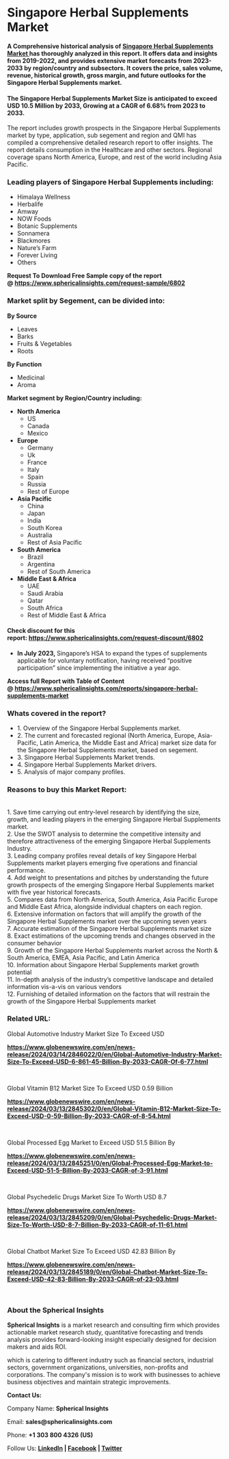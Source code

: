 <h1 class="news-post-title">Singapore Herbal Supplements Market</h1>
<p><strong>A Comprehensive historical analysis of&nbsp;<a href="https://www.sphericalinsights.com/reports/singapore-herbal-supplements-market" target="_blank" rel="noreferrer noopener">Singapore Herbal Supplements Market&nbsp;</a>has thoroughly analyzed in this report. It offers data and insights from 2019-2022, and provides extensive market forecasts from 2023-2033 by region/country and subsectors. It covers the price, sales volume, revenue, historical growth, gross margin, and future outlooks for the Singapore Herbal Supplements market.</strong></p>
<h4><strong>The Singapore Herbal Supplements Market Size is anticipated to exceed USD 10.5 Million by 2033, Growing at a CAGR of 6.68% from 2023 to 2033.</strong></h4>
<p>The report includes growth prospects in the Singapore Herbal Supplements market by type, application, sub segement and region and QMI has compiled a comprehensive detailed research report to offer insights. The report details consumption in the Healthcare and other sectors. Regional coverage spans North America, Europe, and rest of the world including Asia Pacific.</p>
<h3><strong>Leading players of Singapore Herbal Supplements including:</strong></h3>
<ul>
<li>Himalaya Wellness</li>
<li>Herbalife</li>
<li>Amway</li>
<li>NOW Foods</li>
<li>Botanic Supplements</li>
<li>Sonnamera</li>
<li>Blackmores</li>
<li>Nature&rsquo;s Farm</li>
<li>Forever Living</li>
<li>Others</li>
</ul>
<p><strong>Request To Download Free Sample copy of the report @&nbsp;<a href="https://www.sphericalinsights.com/request-sample/6802">https://www.sphericalinsights.com/request-sample/6802</a></strong></p>
<h3><strong>Market split by Segement, can be divided into:</strong></h3>
<p><strong>By Source</strong></p>
<ul>
<li>Leaves</li>
<li>Barks</li>
<li>Fruits &amp; Vegetables</li>
<li>Roots</li>
</ul>
<p><strong>By Function</strong></p>
<ul>
<li>Medicinal</li>
<li>Aroma</li>
</ul>
<p><strong>Market segment by Region/Country including:</strong></p>
<ul>
<li><strong>North America</strong>
<ul>
<li>US</li>
<li>Canada</li>
<li>Mexico</li>
</ul>
</li>
<li><strong>Europe</strong>
<ul>
<li>Germany</li>
<li>Uk</li>
<li>France</li>
<li>Italy</li>
<li>Spain</li>
<li>Russia</li>
<li>Rest of Europe</li>
</ul>
</li>
<li><strong>Asia Pacific</strong>
<ul>
<li>China</li>
<li>Japan</li>
<li>India</li>
<li>South Korea</li>
<li>Australia</li>
<li>Rest of Asia Pacific</li>
</ul>
</li>
<li><strong>South America</strong>
<ul>
<li>Brazil</li>
<li>Argentina</li>
<li>Rest of South America</li>
</ul>
</li>
<li><strong>Middle East &amp; Africa</strong>
<ul>
<li>UAE</li>
<li>Saudi Arabia</li>
<li>Qatar</li>
<li>South Africa</li>
<li>Rest of Middle East &amp; Africa</li>
</ul>
</li>
</ul>
<h4>Check discount for this report:&nbsp;<a href="https://www.sphericalinsights.com/request-discount/6802">https://www.sphericalinsights.com/request-discount/6802</a></h4>
<ul>
<li><strong>In July 2023,&nbsp;</strong>Singapore&rsquo;s HSA to expand the&nbsp;types of supplements applicable for voluntary notification, having received &ldquo;positive participation&rdquo; since implementing the initiative a year ago.</li>
</ul>
<p><strong>Access full Report with Table of Content @&nbsp;</strong><strong><a href="https://www.sphericalinsights.com/reports/singapore-herbal-supplements-market">https://www.sphericalinsights.com/reports/singapore-herbal-supplements-market</a>&nbsp;</strong></p>
<h3><strong>Whats covered in the report?</strong></h3>
<ul>
<li>1. Overview of the Singapore Herbal Supplements market.</li>
<li>2. The current and forecasted regional (North America, Europe, Asia-Pacific, Latin America, the Middle East and Africa) market size data for the Singapore Herbal Supplements market, based on segement.</li>
<li>3. Singapore Herbal Supplements Market trends.</li>
<li>4. Singapore Herbal Supplements Market drivers.</li>
<li>5. Analysis of major company profiles.</li>
</ul>
<h3><strong>Reasons to buy this Market Report:</strong></h3>
<p><br />1. Save time carrying out entry-level research by identifying the size, growth, and leading players in the emerging Singapore Herbal Supplements market.<br />2. Use the SWOT analysis to determine the competitive intensity and therefore attractiveness of the emerging Singapore Herbal Supplements Industry.<br />3. Leading company profiles reveal details of key Singapore Herbal Supplements market players emerging five operations and financial performance.<br />4. Add weight to presentations and pitches by understanding the future growth prospects of the emerging Singapore Herbal Supplements market with five year historical forecasts.<br />5. Compares data from North America, South America, Asia Pacific Europe and Middle East Africa, alongside individual chapters on each region.<br />6. Extensive information on factors that will amplify the growth of the Singapore Herbal Supplements market over the upcoming seven years<br />7. Accurate estimation of the Singapore Herbal Supplements market size<br />8. Exact estimations of the upcoming trends and changes observed in the consumer behavior<br />9. Growth of the Singapore Herbal Supplements market across the North &amp; South America, EMEA, Asia Pacific, and Latin America<br />10. Information about Singapore Herbal Supplements market growth potential<br />11. In-depth analysis of the industry&rsquo;s competitive landscape and detailed information vis-a-vis on various vendors<br />12. Furnishing of detailed information on the factors that will restrain the growth of the Singapore Herbal Supplements market</p>
<h3><strong>Related URL:</strong></h3>
<p>Global Automotive Industry Market Size To Exceed USD</p>
<p><strong><a href="https://www.globenewswire.com/en/news-release/2024/03/14/2846022/0/en/Global-Automotive-Industry-Market-Size-To-Exceed-USD-6-861-45-Billion-By-2033-CAGR-Of-6-77.html">https://www.globenewswire.com/en/news-release/2024/03/14/2846022/0/en/Global-Automotive-Industry-Market-Size-To-Exceed-USD-6-861-45-Billion-By-2033-CAGR-Of-6-77.html</a>&nbsp;</strong></p>
<p>&nbsp;</p>
<p>Global Vitamin B12 Market Size To Exceed USD 0.59 Billion</p>
<p><strong><a href="https://www.globenewswire.com/en/news-release/2024/03/13/2845302/0/en/Global-Vitamin-B12-Market-Size-To-Exceed-USD-0-59-Billion-By-2033-CAGR-of-8-54.html">https://www.globenewswire.com/en/news-release/2024/03/13/2845302/0/en/Global-Vitamin-B12-Market-Size-To-Exceed-USD-0-59-Billion-By-2033-CAGR-of-8-54.html</a>&nbsp;</strong></p>
<p>&nbsp;</p>
<p>Global Processed Egg Market to Exceed USD 51.5 Billion By</p>
<p><strong><a href="https://www.globenewswire.com/en/news-release/2024/03/13/2845251/0/en/Global-Processed-Egg-Market-to-Exceed-USD-51-5-Billion-By-2033-CAGR-of-3-91.html">https://www.globenewswire.com/en/news-release/2024/03/13/2845251/0/en/Global-Processed-Egg-Market-to-Exceed-USD-51-5-Billion-By-2033-CAGR-of-3-91.html</a>&nbsp;</strong></p>
<p>&nbsp;</p>
<p>Global Psychedelic Drugs Market Size To Worth USD 8.7</p>
<p><strong><a href="https://www.globenewswire.com/en/news-release/2024/03/13/2845209/0/en/Global-Psychedelic-Drugs-Market-Size-To-Worth-USD-8-7-Billion-By-2033-CAGR-of-11-61.html">https://www.globenewswire.com/en/news-release/2024/03/13/2845209/0/en/Global-Psychedelic-Drugs-Market-Size-To-Worth-USD-8-7-Billion-By-2033-CAGR-of-11-61.html</a>&nbsp;</strong></p>
<p>&nbsp;</p>
<p>Global Chatbot Market Size To Exceed USD 42.83 Billion By</p>
<p><strong><a href="https://www.globenewswire.com/en/news-release/2024/03/13/2845189/0/en/Global-Chatbot-Market-Size-To-Exceed-USD-42-83-Billion-By-2033-CAGR-of-23-03.html">https://www.globenewswire.com/en/news-release/2024/03/13/2845189/0/en/Global-Chatbot-Market-Size-To-Exceed-USD-42-83-Billion-By-2033-CAGR-of-23-03.html</a>&nbsp;</strong></p>
<p>&nbsp;</p>
<h3><strong>About the Spherical Insights</strong></h3>
<p><strong>Spherical Insights</strong>&nbsp;is a market research and consulting firm which provides actionable market research study, quantitative forecasting and trends analysis provides forward-looking insight especially designed for decision makers and aids ROI.</p>
<p>which is catering to different industry such as financial sectors, industrial sectors, government organizations, universities, non-profits and corporations. The company's mission is to work with businesses to achieve business objectives and maintain strategic improvements.</p>
<p><strong>Contact Us:</strong></p>
<p>Company Name:&nbsp;<strong>Spherical Insights</strong></p>
<p>Email:&nbsp;<strong>sales@sphericalinsights.com</strong></p>
<p>Phone:&nbsp;<strong>+1 303 800 4326 (US)</strong></p>
<p>Follow Us:&nbsp;<strong><a href="https://www.linkedin.com/company/spherical-insight/"><u>LinkedIn</u></a>&nbsp;|&nbsp;<a href="https://www.facebook.com/sphericalinsights22"><u>Facebook</u></a>&nbsp;|&nbsp;<a href="https://twitter.com/SInsights_US"><u>Twitter</u></a></strong></p>
